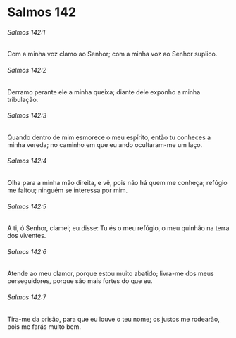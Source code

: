 # Salmos 142

###### Salmos 142:1

Com a minha voz clamo ao Senhor; com a minha voz ao Senhor suplico.

###### Salmos 142:2

Derramo perante ele a minha queixa; diante dele exponho a minha tribulação.

###### Salmos 142:3

Quando dentro de mim esmorece o meu espírito, então tu conheces a minha vereda; no caminho em que eu ando ocultaram-me um laço.

###### Salmos 142:4

Olha para a minha mão direita, e vê, pois não há quem me conheça; refúgio me faltou; ninguém se interessa por mim.

###### Salmos 142:5

A ti, ó Senhor, clamei; eu disse: Tu és o meu refúgio, o meu quinhão na terra dos viventes.

###### Salmos 142:6

Atende ao meu clamor, porque estou muito abatido; livra-me dos meus perseguidores, porque são mais fortes do que eu.

###### Salmos 142:7

Tira-me da prisão, para que eu louve o teu nome; os justos me rodearão, pois me farás muito bem.

